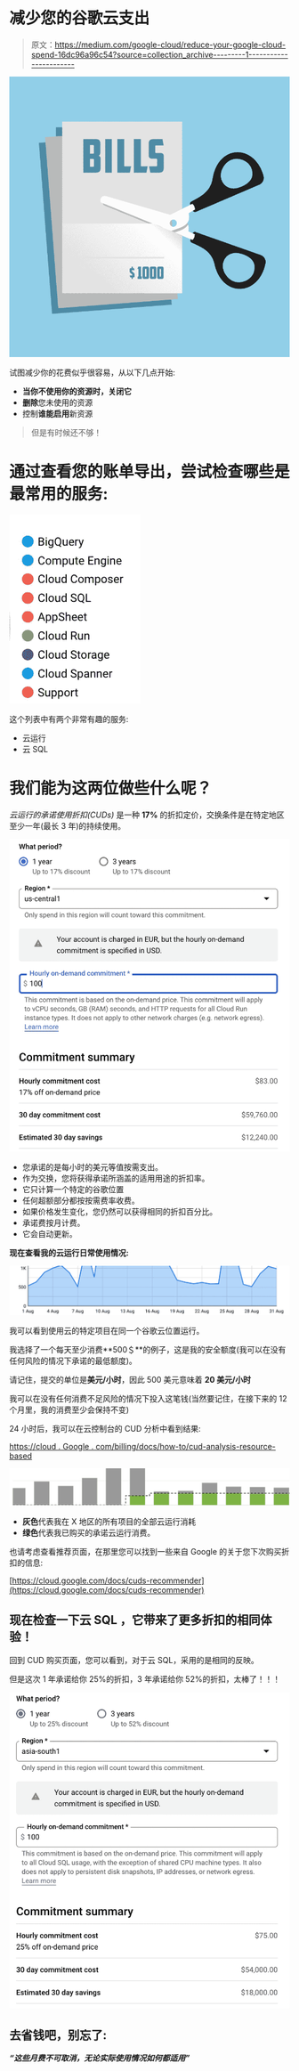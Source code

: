 # 减少您的谷歌云支出

> 原文：<https://medium.com/google-cloud/reduce-your-google-cloud-spend-16dc96a96c54?source=collection_archive---------1----------------------->

![](img/0ee45e1b872b29688fd92e9d5696c96f.png)

试图减少你的花费似乎很容易，从以下几点开始:

*   **当你不使用你的资源时，关闭它**
*   **删除**您未使用的资源
*   控制**谁能启用**新资源

> 但是有时候还不够！

# 通过查看您的账单导出，尝试检查哪些是最常用的服务:

![](img/c22b55f6b0dfc4cf6110d784e428b56e.png)

这个列表中有两个非常有趣的服务:

*   云运行
*   云 SQL

# 我们能为这两位做些什么呢？

*云运行的承诺使用折扣(CUDs)* 是一种 **17%** 的折扣定价，交换条件是在特定地区至少一年(最长 3 年)的持续使用。

![](img/8d6882353656b996586f9f274792b90b.png)

*   您承诺的是每小时的美元等值按需支出。
*   作为交换，您将获得承诺所涵盖的适用用途的折扣率。
*   它只计算一个特定的谷歌位置
*   任何超额部分都按按需费率收费。
*   如果价格发生变化，您仍然可以获得相同的折扣百分比。
*   承诺费按月计费。
*   它会自动更新。

**现在查看我的云运行日常使用情况:**

![](img/79f8aac1fe487ac71807bee1731b7685.png)

我可以看到使用云的特定项目在同一个谷歌云位置运行。

我选择了一个每天至少消费**500＄**的例子，这是我的安全额度(我可以在没有任何风险的情况下承诺的最低额度)。

请记住，提交的单位是**美元/小时**，因此 500 美元意味着 **20 美元/小时**

我可以在没有任何消费不足风险的情况下投入这笔钱(当然要记住，在接下来的 12 个月里，我的消费至少会保持不变)

24 小时后，我可以在云控制台的 CUD 分析中看到结果:

[https://cloud . Google . com/billing/docs/how-to/cud-analysis-resource-based](https://cloud.google.com/billing/docs/how-to/cud-analysis-resource-based)

![](img/a9d45baec932d281f9056a0084ddb71b.png)

*   **灰色**代表我在 X 地区的所有项目的全部云运行消耗
*   **绿色**代表我已购买的承诺云运行消费。

也请考虑查看推荐页面，在那里您可以找到一些来自 Google 的关于您下次购买折扣的信息:

[https://cloud.google.com/docs/cuds-recommender](https://cloud.google.com/docs/cuds-recommender)

## 现在检查一下**云 SQL** ，它带来了更多折扣的相同体验！

回到 CUD 购买页面，您可以看到，对于云 SQL，采用的是相同的反映。

但是这次 1 年承诺给你 25%的折扣，3 年承诺给你 52%的折扣，太棒了！！！

![](img/5ea4029b1305ba9d22216408961de253.png)

## 去省钱吧，别忘了:

***“这些月费不可取消，无论实际使用情况如何都适用”***